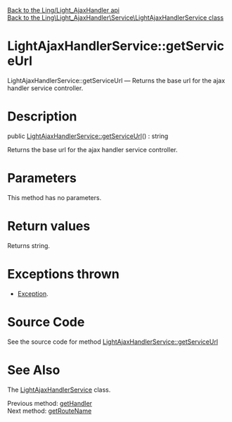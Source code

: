 [Back to the Ling/Light_AjaxHandler api](https://github.com/lingtalfi/Light_AjaxHandler/blob/master/doc/api/Ling/Light_AjaxHandler.md)<br>
[Back to the Ling\Light_AjaxHandler\Service\LightAjaxHandlerService class](https://github.com/lingtalfi/Light_AjaxHandler/blob/master/doc/api/Ling/Light_AjaxHandler/Service/LightAjaxHandlerService.md)


LightAjaxHandlerService::getServiceUrl
================



LightAjaxHandlerService::getServiceUrl — Returns the base url for the ajax handler service controller.




Description
================


public [LightAjaxHandlerService::getServiceUrl](https://github.com/lingtalfi/Light_AjaxHandler/blob/master/doc/api/Ling/Light_AjaxHandler/Service/LightAjaxHandlerService/getServiceUrl.md)() : string




Returns the base url for the ajax handler service controller.




Parameters
================

This method has no parameters.


Return values
================

Returns string.


Exceptions thrown
================

- [Exception](http://php.net/manual/en/class.exception.php).&nbsp;







Source Code
===========
See the source code for method [LightAjaxHandlerService::getServiceUrl](https://github.com/lingtalfi/Light_AjaxHandler/blob/master/Service/LightAjaxHandlerService.php#L99-L106)


See Also
================

The [LightAjaxHandlerService](https://github.com/lingtalfi/Light_AjaxHandler/blob/master/doc/api/Ling/Light_AjaxHandler/Service/LightAjaxHandlerService.md) class.

Previous method: [getHandler](https://github.com/lingtalfi/Light_AjaxHandler/blob/master/doc/api/Ling/Light_AjaxHandler/Service/LightAjaxHandlerService/getHandler.md)<br>Next method: [getRouteName](https://github.com/lingtalfi/Light_AjaxHandler/blob/master/doc/api/Ling/Light_AjaxHandler/Service/LightAjaxHandlerService/getRouteName.md)<br>


